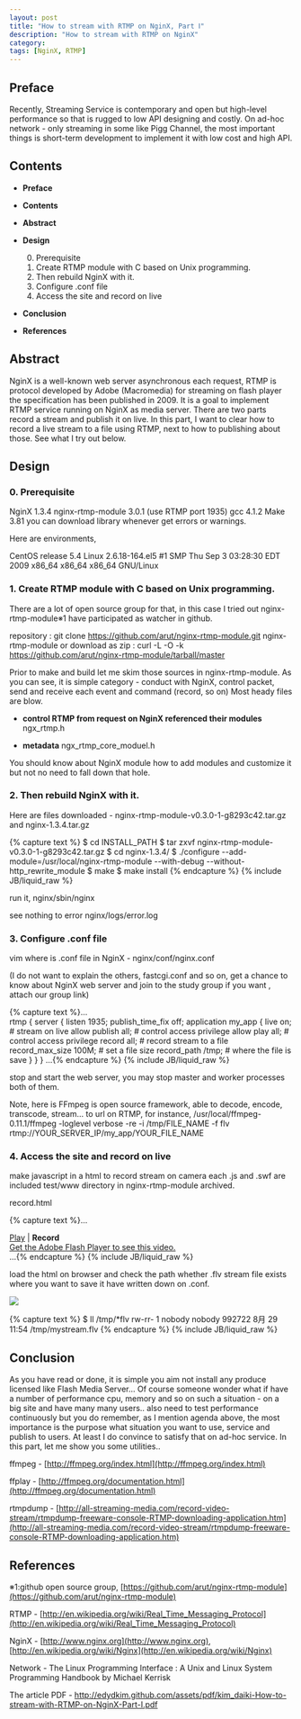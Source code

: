 ```yaml
---
layout: post
title: "How to stream with RTMP on NginX, Part Ⅰ"
description: "How to stream with RTMP on NginX"
category: 
tags: [NginX, RTMP]
---
```

## Preface

Recently, Streaming Service is contemporary and open but high-level performance so that is rugged to low API designing and costly. On ad-hoc network - only streaming in some like Pigg Channel, the most important things is short-term development to implement it with low cost and high API. 

## Contents

- **Preface**
- **Contents**
- **Abstract**
- **Design**

  0. Prerequisite
  1. Create RTMP module with C based on Unix programming.
  2. Then rebuild NginX with it.
  3. Configure .conf file
  4. Access the site and record on live

- **Conclusion**
- **References**

## Abstract

NginX is a well-known web server asynchronous each request, RTMP is protocol developed by Adobe (Macromedia) for streaming on flash player the specification has been published in 2009. It is a goal to implement RTMP service running on NginX as media server. There are two parts record a stream and publish it on live. In this part, I want to clear how to record a live stream to a file using RTMP, next to how to publishing about those. See what I try out below.

## Design

### 0. Prerequisite

NginX 1.3.4
nginx-rtmp-module 3.0.1 (use RTMP port 1935)
gcc 4.1.2
Make 3.81
you can download library whenever get errors or warnings.

Here are environments,

CentOS release 5.4
Linux 2.6.18-164.el5 #1 SMP Thu Sep 3 03:28:30 EDT 2009 x86_64 x86_64 x86_64 GNU/Linux

### 1. Create RTMP module with C based on Unix programming.

There are a lot of open source group for that, in this case I tried out nginx-rtmp-module※1 have participated as watcher in github. 

repository : git clone https://github.com/arut/nginx-rtmp-module.git nginx-rtmp-module
or
download as zip : curl -L -O -k https://github.com/arut/nginx-rtmp-module/tarball/master

Prior to make and build let me skim those sources in nginx-rtmp-module.
As you can see, it is simple category - conduct with NginX, control packet, send and receive each event and command (record, so on)
Most heady files are blow.

- **control RTMP from request on NginX referenced their modules**
  ngx_rtmp.h

- **metadata**
  ngx_rtmp_core_moduel.h

You should know about NginX module how to add modules and customize it but not no need to fall down that hole.

### 2. Then rebuild NginX with it.

Here are files downloaded - nginx-rtmp-module-v0.3.0-1-g8293c42.tar.gz and nginx-1.3.4.tar.gz

{% capture text %}
$ cd INSTALL_PATH
$ tar zxvf nginx-rtmp-module-v0.3.0-1-g8293c42.tar.gz
$ cd nginx-1.3.4/
$ ./configure --add-module=/usr/local/nginx-rtmp-module --with-debug --without-http_rewrite_module
$ make
$ make install
{% endcapture %}
{% include JB/liquid_raw %}

run it, nginx/sbin/nginx

see nothing to error nginx/logs/error.log

### 3. Configure .conf file

vim where is .conf file in NginX - nginx/conf/nginx.conf

(I do not want to explain the others, fastcgi.conf and so on, get a chance to know about NginX web server and join to the study group if you want , attach our group link)

{% capture text %}...   
rtmp { 
    server {
        listen 1935;
        publish_time_fix off;
        application my_app {
        	live on;    # stream on live allow
        	publish all;    # control access privilege
        	allow play all; # control access privilege
        	record all; # record stream to a file
        	record_max_size 100M;   # set a file size
        	record_path /tmp;   # where the file is save
        }
    }
}
...{% endcapture %}
{% include JB/liquid_raw %}

stop and start the web server, you may stop master and worker processes both of them.

Note, here is FFmpeg is open source framework, able to decode, encode, transcode, stream... to url on RTMP, for instance, /usr/local/ffmpeg-0.11.1/ffmpeg -loglevel verbose -re -i /tmp/FILE_NAME  -f flv rtmp://YOUR_SERVER_IP/my_app/YOUR_FILE_NAME

### 4. Access the site and record on live

make javascript in a html to record stream on camera
each .js and .swf are included test/www directory in nginx-rtmp-module archived.

record.html

{% capture text %}...
<head>
	<script src="jwplayer_old/swfobject.js"></script>
	<script type="text/javascript">
		var flashvars =
		{
		    streamer: rtmp://YOUR_SERVER_IP/myapp,
   			file: YOUR_FILE_NAME,
   		 	type: camera,
   		 	controlbar: bottom,
    		stretching: none,
    		frontcolor: 86C29D, 		// text & icons (green)
    		backcolor: 849BC1, 			// playlist background (blue)
    		lightcolor: C286BA, 		// selected text/track highlight (pink)
    		screencolor: FFFFFF, 		// screen background (black)
    		id: playerID,
    		autostart: true
		};
		var params =
		{
   			allowfullscreen: true,
    		allowscriptaccess: always,
    		bgcolor: #FFFFFF
		};
		var attributes =
		{
    		id: playerID,
   	 		name: playerID
		};
		swfobject.embedSWF("jwplayer_old/player.swf", "player", "320", "260", "9.0.124", false, flashvars, params, attributes);
	</script>
</head>
<body>
	<a href="index.html">Play</a> | <b>Record</b>
	<br/>
	<div id="playercontainer" class="playercontainer"><a id="player" class="player" href="http://get.adobe.com/flashplayer/">
	Get the Adobe Flash Player to see this video.</a></div>
</body>
...{% endcapture %}
{% include JB/liquid_raw %}
   
load the html on browser and check the path whether .flv stream file exists where you want to save it have written down on .conf.

[<img src="http://edydkim.github.com/assets/images/screenshot_2012-08-29.png">](http://edydkim.github.com/assets/images/screenshot_2012-08-29.png)
 
{% capture text %} 
$ ll /tmp/*flv
rw-rr- 1 nobody nobody 992722 8月 29 11:54 /tmp/mystream.flv
{% endcapture %}
{% include JB/liquid_raw %}

## Conclusion

As you have read or done, it is simple you aim not install any produce licensed like Flash Media Server... 
Of course someone wonder what if have a number of performance cpu, memory and so on such a situation -  on a big site and have many many users.. also need to test performance continuously but you do remember, as I mention agenda above, the most importance is the purpose what situation you want to use, service and publish to users. At least I do convince to satisfy that on ad-hoc service.
In this part, let me show you some utilities..

ffmpeg - [http://ffmpeg.org/index.html](http://ffmpeg.org/index.html)

ffplay - [http://ffmpeg.org/documentation.html](http://ffmpeg.org/documentation.html)

rtmpdump - [http://all-streaming-media.com/record-video-stream/rtmpdump-freeware-console-RTMP-downloading-application.htm](http://all-streaming-media.com/record-video-stream/rtmpdump-freeware-console-RTMP-downloading-application.htm)

## References

※1:github open source group, [https://github.com/arut/nginx-rtmp-module](https://github.com/arut/nginx-rtmp-module)

RTMP - [http://en.wikipedia.org/wiki/Real_Time_Messaging_Protocol](http://en.wikipedia.org/wiki/Real_Time_Messaging_Protocol)

NginX - [http://www.nginx.org](http://www.nginx.org), [http://en.wikipedia.org/wiki/Nginx](http://en.wikipedia.org/wiki/Nginx)

Network - The Linux Programming Interface : A Unix and Linux System Programming Handbook by Michael Kerrisk 

The article PDF - <http://edydkim.github.com/assets/pdf/kim_daiki-How-to-stream-with-RTMP-on-NginX-Part-Ⅰ.pdf>